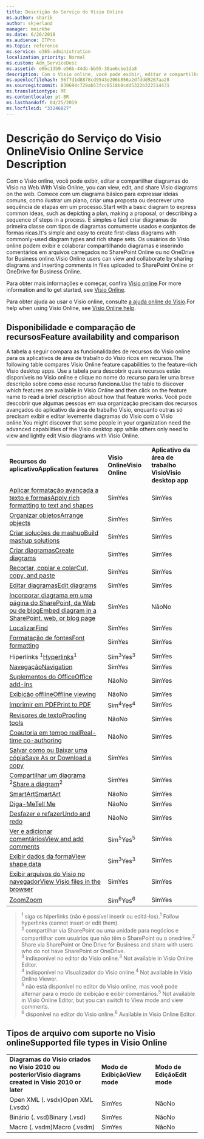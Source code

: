 ```yaml
---
title: Descrição do Serviço do Visio Online
ms.author: sharik
author: skjerland
manager: mnirkhe
ms.date: 6/26/2018
ms.audience: ITPro
ms.topic: reference
ms.service: o365-administration
localization_priority: Normal
ms.custom: Adm_ServiceDesc
ms.assetid: e0bc13b9-e56b-44db-bb95-36ae6cbe1da8
description: Com o Visio online, você pode exibir, editar e compartilhar diagramas do Visio na Web. Comece com um diagrama básico para expressar ideias comuns, como ilustrar um plano, criar uma proposta ou descrever uma sequência de etapas em um processo. É simples e fácil criar diagramas de primeira classe com tipos de diagramas comumente usados e conjuntos de formas ricas. Os usuários do Visio online podem exibir e colaborar compartilhando diagramas e inserindo comentários em arquivos carregados no SharePoint Online ou no OneDrive for Business online.
ms.openlocfilehash: 56f7d1d8878cd9543e206b856a2dfddd9267aa28
ms.sourcegitcommit: 830694c729ab53fcc8518b0cdd5322b322514431
ms.translationtype: MT
ms.contentlocale: pt-BR
ms.lasthandoff: 04/25/2019
ms.locfileid: "33246827"
---
```

# <a name="visio-online-service-description"></a><span data-ttu-id="3293f-106">Descrição do Serviço do Visio Online</span><span class="sxs-lookup"><span data-stu-id="3293f-106">Visio Online Service Description</span></span>

<span data-ttu-id="3293f-107">Com o Visio online, você pode exibir, editar e compartilhar diagramas do Visio na Web.</span><span class="sxs-lookup"><span data-stu-id="3293f-107">With Visio Online, you can view, edit, and share Visio diagrams on the web.</span></span> <span data-ttu-id="3293f-108">Comece com um diagrama básico para expressar ideias comuns, como ilustrar um plano, criar uma proposta ou descrever uma sequência de etapas em um processo.</span><span class="sxs-lookup"><span data-stu-id="3293f-108">Start with a basic diagram to express common ideas, such as depicting a plan, making a proposal, or describing a sequence of steps in a process.</span></span> <span data-ttu-id="3293f-109">É simples e fácil criar diagramas de primeira classe com tipos de diagramas comumente usados e conjuntos de formas ricas.</span><span class="sxs-lookup"><span data-stu-id="3293f-109">It's simple and easy to create first-class diagrams with commonly-used diagram types and rich shape sets.</span></span> <span data-ttu-id="3293f-110">Os usuários do Visio online podem exibir e colaborar compartilhando diagramas e inserindo comentários em arquivos carregados no SharePoint Online ou no OneDrive for Business online.</span><span class="sxs-lookup"><span data-stu-id="3293f-110">Visio Online users can view and collaborate by sharing diagrams and inserting comments in files uploaded to SharePoint Online or OneDrive for Business Online.</span></span>
  
<span data-ttu-id="3293f-111">Para obter mais informações e começar, confira [Visio online](https://products.office.com/en-US/visio/visio-online).</span><span class="sxs-lookup"><span data-stu-id="3293f-111">For more information and to get started, see [Visio Online](https://products.office.com/en-US/visio/visio-online).</span></span>
  
<span data-ttu-id="3293f-112">Para obter ajuda ao usar o Visio online, consulte [a ajuda online do Visio](https://go.microsoft.com/fwlink/?linkid=855982).</span><span class="sxs-lookup"><span data-stu-id="3293f-112">For help when using Visio Online, see [Visio Online help](https://go.microsoft.com/fwlink/?linkid=855982).</span></span>
  
## <a name="feature-availability-and-comparison"></a><span data-ttu-id="3293f-113">Disponibilidade e comparação de recursos</span><span class="sxs-lookup"><span data-stu-id="3293f-113">Feature availability and comparison</span></span>

<span data-ttu-id="3293f-114">A tabela a seguir compara as funcionalidades de recursos do Visio online para os aplicativos de área de trabalho do Visio ricos em recursos.</span><span class="sxs-lookup"><span data-stu-id="3293f-114">The following table compares Visio Online feature capabilities to the feature-rich Visio desktop apps.</span></span> <span data-ttu-id="3293f-115">Use a tabela para descobrir quais recursos estão disponíveis no Visio online e clique no nome do recurso para ler uma breve descrição sobre como esse recurso funciona.</span><span class="sxs-lookup"><span data-stu-id="3293f-115">Use the table to discover which features are available in Visio Online and then click on the feature name to read a brief description about how that feature works.</span></span> <span data-ttu-id="3293f-116">Você pode descobrir que algumas pessoas em sua organização precisam dos recursos avançados do aplicativo da área de trabalho Visio, enquanto outras só precisam exibir e editar levemente diagramas do Visio com o Visio online.</span><span class="sxs-lookup"><span data-stu-id="3293f-116">You might discover that some people in your organization need the advanced capabilities of the Visio desktop app while others only need to view and lightly edit Visio diagrams with Visio Online.</span></span> 
  
||||
|:-----|:-----|:-----|
|<span data-ttu-id="3293f-117">**Recursos do aplicativo**</span><span class="sxs-lookup"><span data-stu-id="3293f-117">**Application features**</span></span> <br/> |<span data-ttu-id="3293f-118">**Visio Online**</span><span class="sxs-lookup"><span data-stu-id="3293f-118">**Visio Online**</span></span> <br/> |<span data-ttu-id="3293f-119">**Aplicativo da área de trabalho Visio**</span><span class="sxs-lookup"><span data-stu-id="3293f-119">**Visio desktop app**</span></span> <br/> |
|[<span data-ttu-id="3293f-120">Aplicar formatação avançada a texto e formas</span><span class="sxs-lookup"><span data-stu-id="3293f-120">Apply rich formatting to text and shapes</span></span>](visio-online.md#BM_1) <br/> |<span data-ttu-id="3293f-121">Sim</span><span class="sxs-lookup"><span data-stu-id="3293f-121">Yes</span></span>  <br/> |<span data-ttu-id="3293f-122">Sim</span><span class="sxs-lookup"><span data-stu-id="3293f-122">Yes</span></span>  <br/> |
|[<span data-ttu-id="3293f-123">Organizar objetos</span><span class="sxs-lookup"><span data-stu-id="3293f-123">Arrange objects</span></span>](visio-online.md#BM_2) <br/> |<span data-ttu-id="3293f-124">Sim</span><span class="sxs-lookup"><span data-stu-id="3293f-124">Yes</span></span>  <br/> |<span data-ttu-id="3293f-125">Sim</span><span class="sxs-lookup"><span data-stu-id="3293f-125">Yes</span></span>  <br/> |
|[<span data-ttu-id="3293f-126">Criar soluções de mashup</span><span class="sxs-lookup"><span data-stu-id="3293f-126">Build mashup solutions</span></span>](visio-online.md#BM_3) <br/> |<span data-ttu-id="3293f-127">Sim</span><span class="sxs-lookup"><span data-stu-id="3293f-127">Yes</span></span>  <br/> |<span data-ttu-id="3293f-128">Sim</span><span class="sxs-lookup"><span data-stu-id="3293f-128">Yes</span></span>  <br/> |
|[<span data-ttu-id="3293f-129">Criar diagramas</span><span class="sxs-lookup"><span data-stu-id="3293f-129">Create diagrams</span></span>](visio-online.md#BM_4) <br/> |<span data-ttu-id="3293f-130">Sim</span><span class="sxs-lookup"><span data-stu-id="3293f-130">Yes</span></span>  <br/> |<span data-ttu-id="3293f-131">Sim</span><span class="sxs-lookup"><span data-stu-id="3293f-131">Yes</span></span>  <br/> |
|[<span data-ttu-id="3293f-132">Recortar, copiar e colar</span><span class="sxs-lookup"><span data-stu-id="3293f-132">Cut, copy, and paste</span></span>](visio-online.md#BM_5) <br/> |<span data-ttu-id="3293f-133">Sim</span><span class="sxs-lookup"><span data-stu-id="3293f-133">Yes</span></span>  <br/> |<span data-ttu-id="3293f-134">Sim</span><span class="sxs-lookup"><span data-stu-id="3293f-134">Yes</span></span>  <br/> |
|[<span data-ttu-id="3293f-135">Editar diagramas</span><span class="sxs-lookup"><span data-stu-id="3293f-135">Edit diagrams</span></span>](visio-online.md#BM_6) <br/> |<span data-ttu-id="3293f-136">Sim</span><span class="sxs-lookup"><span data-stu-id="3293f-136">Yes</span></span>  <br/> |<span data-ttu-id="3293f-137">Sim</span><span class="sxs-lookup"><span data-stu-id="3293f-137">Yes</span></span>  <br/> |
|[<span data-ttu-id="3293f-138">Incorporar diagrama em uma página do SharePoint, da Web ou de blog</span><span class="sxs-lookup"><span data-stu-id="3293f-138">Embed diagram in a SharePoint, web, or blog page</span></span>](visio-online.md#BM_7) <br/> |<span data-ttu-id="3293f-139">Sim</span><span class="sxs-lookup"><span data-stu-id="3293f-139">Yes</span></span>  <br/> |<span data-ttu-id="3293f-140">Não</span><span class="sxs-lookup"><span data-stu-id="3293f-140">No</span></span>  <br/> |
|[<span data-ttu-id="3293f-141">Localizar</span><span class="sxs-lookup"><span data-stu-id="3293f-141">Find</span></span>](visio-online.md#BM_8) <br/> |<span data-ttu-id="3293f-142">Sim</span><span class="sxs-lookup"><span data-stu-id="3293f-142">Yes</span></span>  <br/> |<span data-ttu-id="3293f-143">Sim</span><span class="sxs-lookup"><span data-stu-id="3293f-143">Yes</span></span>  <br/> |
|[<span data-ttu-id="3293f-144">Formatação de fontes</span><span class="sxs-lookup"><span data-stu-id="3293f-144">Font formatting</span></span>](visio-online.md#BM_9) <br/> |<span data-ttu-id="3293f-145">Sim</span><span class="sxs-lookup"><span data-stu-id="3293f-145">Yes</span></span>  <br/> |<span data-ttu-id="3293f-146">Sim</span><span class="sxs-lookup"><span data-stu-id="3293f-146">Yes</span></span>  <br/> |
|<span data-ttu-id="3293f-147">[](visio-online.md#BM_10) Hiperlinks <sup>1</sup></span><span class="sxs-lookup"><span data-stu-id="3293f-147">[Hyperlinks](visio-online.md#BM_10)<sup>1</sup></span></span> <br/> |<span data-ttu-id="3293f-148">Sim<sup>3</sup></span><span class="sxs-lookup"><span data-stu-id="3293f-148">Yes<sup>3</sup></span></span> <br/> |<span data-ttu-id="3293f-149">Sim</span><span class="sxs-lookup"><span data-stu-id="3293f-149">Yes</span></span>  <br/> |
|[<span data-ttu-id="3293f-150">Navegação</span><span class="sxs-lookup"><span data-stu-id="3293f-150">Navigation</span></span>](visio-online.md#BM_11) <br/> |<span data-ttu-id="3293f-151">Sim</span><span class="sxs-lookup"><span data-stu-id="3293f-151">Yes</span></span>  <br/> |<span data-ttu-id="3293f-152">Sim</span><span class="sxs-lookup"><span data-stu-id="3293f-152">Yes</span></span>  <br/> |
|[<span data-ttu-id="3293f-153">Suplementos do Office</span><span class="sxs-lookup"><span data-stu-id="3293f-153">Office add-ins</span></span>](visio-online.md#BM_12) <br/> |<span data-ttu-id="3293f-154">Não</span><span class="sxs-lookup"><span data-stu-id="3293f-154">No</span></span>  <br/> |<span data-ttu-id="3293f-155">Sim</span><span class="sxs-lookup"><span data-stu-id="3293f-155">Yes</span></span>  <br/> |
|[<span data-ttu-id="3293f-156">Exibição offline</span><span class="sxs-lookup"><span data-stu-id="3293f-156">Offline viewing</span></span>](visio-online.md#BM_13) <br/> |<span data-ttu-id="3293f-157">Não</span><span class="sxs-lookup"><span data-stu-id="3293f-157">No</span></span>  <br/> |<span data-ttu-id="3293f-158">Sim</span><span class="sxs-lookup"><span data-stu-id="3293f-158">Yes</span></span>  <br/> |
|[<span data-ttu-id="3293f-159">Imprimir em PDF</span><span class="sxs-lookup"><span data-stu-id="3293f-159">Print to PDF </span></span>](visio-online.md#BM_14) <br/> |<span data-ttu-id="3293f-160">Sim<sup>4</sup></span><span class="sxs-lookup"><span data-stu-id="3293f-160">Yes<sup>4</sup></span></span> <br/> |<span data-ttu-id="3293f-161">Sim</span><span class="sxs-lookup"><span data-stu-id="3293f-161">Yes</span></span>  <br/> |
|[<span data-ttu-id="3293f-162">Revisores de texto</span><span class="sxs-lookup"><span data-stu-id="3293f-162">Proofing tools</span></span>](visio-online.md#BM_15) <br/> |<span data-ttu-id="3293f-163">Não</span><span class="sxs-lookup"><span data-stu-id="3293f-163">No</span></span>  <br/> |<span data-ttu-id="3293f-164">Sim</span><span class="sxs-lookup"><span data-stu-id="3293f-164">Yes</span></span>  <br/> |
|[<span data-ttu-id="3293f-165">Coautoria em tempo real</span><span class="sxs-lookup"><span data-stu-id="3293f-165">Real-time co-authoring</span></span>](visio-online.md#BM_16) <br/> |<span data-ttu-id="3293f-166">Não</span><span class="sxs-lookup"><span data-stu-id="3293f-166">No</span></span>  <br/> |<span data-ttu-id="3293f-167">Sim</span><span class="sxs-lookup"><span data-stu-id="3293f-167">Yes</span></span>  <br/> |
|[<span data-ttu-id="3293f-168">Salvar como ou Baixar uma cópia</span><span class="sxs-lookup"><span data-stu-id="3293f-168">Save As or Download a copy</span></span>](visio-online.md#BM_17) <br/> |<span data-ttu-id="3293f-169">Sim</span><span class="sxs-lookup"><span data-stu-id="3293f-169">Yes</span></span>  <br/> |<span data-ttu-id="3293f-170">Sim</span><span class="sxs-lookup"><span data-stu-id="3293f-170">Yes</span></span>  <br/> |
|<span data-ttu-id="3293f-171">[Compartilhar um diagrama](visio-online.md#BM_18) <sup>2</sup></span><span class="sxs-lookup"><span data-stu-id="3293f-171">[Share a diagram](visio-online.md#BM_18)<sup>2</sup></span></span> <br/> |<span data-ttu-id="3293f-172">Sim</span><span class="sxs-lookup"><span data-stu-id="3293f-172">Yes</span></span>  <br/> |<span data-ttu-id="3293f-173">Sim</span><span class="sxs-lookup"><span data-stu-id="3293f-173">Yes</span></span>  <br/> |
|[<span data-ttu-id="3293f-174">SmartArt</span><span class="sxs-lookup"><span data-stu-id="3293f-174">SmartArt</span></span>](visio-online.md#BM_19) <br/> |<span data-ttu-id="3293f-175">Não</span><span class="sxs-lookup"><span data-stu-id="3293f-175">No</span></span>  <br/> |<span data-ttu-id="3293f-176">Sim</span><span class="sxs-lookup"><span data-stu-id="3293f-176">Yes</span></span>  <br/> |
|[<span data-ttu-id="3293f-177">Diga-Me</span><span class="sxs-lookup"><span data-stu-id="3293f-177">Tell Me</span></span>](visio-online.md#BM_20) <br/> |<span data-ttu-id="3293f-178">Não</span><span class="sxs-lookup"><span data-stu-id="3293f-178">No</span></span>  <br/> |<span data-ttu-id="3293f-179">Sim</span><span class="sxs-lookup"><span data-stu-id="3293f-179">Yes</span></span>  <br/> |
|[<span data-ttu-id="3293f-180">Desfazer e refazer</span><span class="sxs-lookup"><span data-stu-id="3293f-180">Undo and redo</span></span>](visio-online.md#BM_21) <br/> |<span data-ttu-id="3293f-181">Não</span><span class="sxs-lookup"><span data-stu-id="3293f-181">No</span></span>  <br/> |<span data-ttu-id="3293f-182">Sim</span><span class="sxs-lookup"><span data-stu-id="3293f-182">Yes</span></span>  <br/> |
|[<span data-ttu-id="3293f-183">Ver e adicionar comentários</span><span class="sxs-lookup"><span data-stu-id="3293f-183">View and add comments</span></span>](visio-online.md#BM_22) <br/> |<span data-ttu-id="3293f-184">Sim<sup>5</sup></span><span class="sxs-lookup"><span data-stu-id="3293f-184">Yes<sup>5</sup></span></span> <br/> |<span data-ttu-id="3293f-185">Sim</span><span class="sxs-lookup"><span data-stu-id="3293f-185">Yes</span></span>  <br/> |
|[<span data-ttu-id="3293f-186">Exibir dados da forma</span><span class="sxs-lookup"><span data-stu-id="3293f-186">View shape data</span></span>](visio-online.md#BM_23) <br/> |<span data-ttu-id="3293f-187">Sim<sup>3</sup></span><span class="sxs-lookup"><span data-stu-id="3293f-187">Yes<sup>3</sup></span></span> <br/> |<span data-ttu-id="3293f-188">Sim</span><span class="sxs-lookup"><span data-stu-id="3293f-188">Yes</span></span>  <br/> |
|[<span data-ttu-id="3293f-189">Exibir arquivos do Visio no navegador</span><span class="sxs-lookup"><span data-stu-id="3293f-189">View Visio files in the browser</span></span>](visio-online.md#BM_24) <br/> |<span data-ttu-id="3293f-190">Sim</span><span class="sxs-lookup"><span data-stu-id="3293f-190">Yes</span></span>  <br/> |<span data-ttu-id="3293f-191">Sim</span><span class="sxs-lookup"><span data-stu-id="3293f-191">Yes</span></span>  <br/> |
|[<span data-ttu-id="3293f-192">Zoom</span><span class="sxs-lookup"><span data-stu-id="3293f-192">Zoom</span></span>](visio-online.md#BM_25) <br/> |<span data-ttu-id="3293f-193">Sim<sup>6</sup></span><span class="sxs-lookup"><span data-stu-id="3293f-193">Yes<sup>6</sup></span></span> <br/> |<span data-ttu-id="3293f-194">Sim</span><span class="sxs-lookup"><span data-stu-id="3293f-194">Yes</span></span>  <br/> |
   
> <span data-ttu-id="3293f-195"><sup>1</sup> siga os hiperlinks (não é possível inserir ou editá-los).</span><span class="sxs-lookup"><span data-stu-id="3293f-195"><sup>1</sup> Follow hyperlinks (cannot insert or edit them).</span></span> 
<br/><span data-ttu-id="3293f-196"><sup>2</sup> compartilhar via SharePoint ou uma unidade para negócios e compartilhar com usuários que não têm o SharePoint ou o onedrive.</span><span class="sxs-lookup"><span data-stu-id="3293f-196"><sup>2</sup> Share via SharePoint or One Drive for Business and share with users who do not have SharePoint or OneDrive.</span></span> 
<br/> <span data-ttu-id="3293f-197"><sup>3</sup> indisponível no editor do Visio online.</span><span class="sxs-lookup"><span data-stu-id="3293f-197"><sup>3</sup> Not available in Visio Online Editor.</span></span>
<br/><span data-ttu-id="3293f-198"><sup>4</sup> indisponível no Visualizador do Visio online.</span><span class="sxs-lookup"><span data-stu-id="3293f-198"><sup>4</sup> Not available in Visio Online Viewer.</span></span> 
<br/><span data-ttu-id="3293f-199"><sup>5</sup> não está disponível no editor do Visio online, mas você pode alternar para o modo de exibição e exibir comentários.</span><span class="sxs-lookup"><span data-stu-id="3293f-199"><sup>5</sup> Not available in Visio Online Editor, but you can switch to View mode and view comments.</span></span> 
<br/><span data-ttu-id="3293f-200"><sup>6</sup> disponível no editor do Visio online.</span><span class="sxs-lookup"><span data-stu-id="3293f-200"><sup>6</sup> Available in Visio Online Editor.</span></span> 
  
## <a name="supported-file-types-in-visio-online"></a><span data-ttu-id="3293f-201">Tipos de arquivo com suporte no Visio online</span><span class="sxs-lookup"><span data-stu-id="3293f-201">Supported file types in Visio Online</span></span>

||||
|:-----|:-----|:-----|
|<span data-ttu-id="3293f-202">**Diagramas do Visio criados no Visio 2010 ou posterior**</span><span class="sxs-lookup"><span data-stu-id="3293f-202">**Visio diagrams created in Visio 2010 or later**</span></span> <br/> |<span data-ttu-id="3293f-203">**Modo de Exibição**</span><span class="sxs-lookup"><span data-stu-id="3293f-203">**View mode**</span></span> <br/> |<span data-ttu-id="3293f-204">**Modo de Edição**</span><span class="sxs-lookup"><span data-stu-id="3293f-204">**Edit mode**</span></span> <br/> |
|<span data-ttu-id="3293f-205">Open XML (. vsdx)</span><span class="sxs-lookup"><span data-stu-id="3293f-205">Open XML (.vsdx)</span></span>  <br/> |<span data-ttu-id="3293f-206">Sim</span><span class="sxs-lookup"><span data-stu-id="3293f-206">Yes</span></span>  <br/> |<span data-ttu-id="3293f-207">Não</span><span class="sxs-lookup"><span data-stu-id="3293f-207">No</span></span>  <br/> |
|<span data-ttu-id="3293f-208">Binário (. vsd)</span><span class="sxs-lookup"><span data-stu-id="3293f-208">Binary (.vsd)</span></span>  <br/> |<span data-ttu-id="3293f-209">Sim</span><span class="sxs-lookup"><span data-stu-id="3293f-209">Yes</span></span>  <br/> |<span data-ttu-id="3293f-210">Não</span><span class="sxs-lookup"><span data-stu-id="3293f-210">No</span></span>  <br/> |
|<span data-ttu-id="3293f-211">Macro (. vsdm)</span><span class="sxs-lookup"><span data-stu-id="3293f-211">Macro (.vsdm)</span></span>  <br/> |<span data-ttu-id="3293f-212">Sim</span><span class="sxs-lookup"><span data-stu-id="3293f-212">Yes</span></span>  <br/> |<span data-ttu-id="3293f-213">Não</span><span class="sxs-lookup"><span data-stu-id="3293f-213">No</span></span>  <br/> |
   


